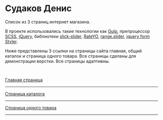 # Судаков Денис

Список из 3 страниц интернет магазина. 

В проекте использовались такие технологии как [Gulp](https://gulpjs.com/ "Gulp"), препроцессор [SCSS](https://sass-scss.ru/ "SCSS"), [jQuery](https://code.jquery.com/ "Подключение jQuery"), библиотеки [slick-slider](https://kenwheeler.github.io/slick/ "Slick"), [RateYO](https://rateyo.fundoocode.ninja/# "RateYO"), [range.slider](http://ionden.com/a/plugins/ion.rangeslider/index.html "range.slider"), [jquery form Styler](http://dimox.name/jquery-form-styler/ "jquery form Styler").

Ниже представлены 3 ссылки на страницы сайта главная, общий каталок и страница одного товара.
Все страницы сделаны для демонстрации верстки.
Все страницы адаптивны.  

<br/>  

[Главная страница](https://chipolina.github.io/gidro/ "Главная страница")  
***
[Страница каталога](https://chipolina.github.io/gidro/catalog.html "Страница каталога")  
***
[Страница одного товара](https://chipolina.github.io/gidro/product_page.html "Страница одного товара")  
***
